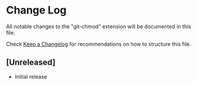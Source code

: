 # Change Log

All notable changes to the "git-chmod" extension will be documented in this file.

Check [Keep a Changelog](http://keepachangelog.com/) for recommendations on how to structure this file.

## [Unreleased]

- Initial release